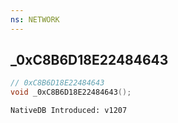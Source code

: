 ```yaml
---
ns: NETWORK
---
```

## _0xC8B6D18E22484643

```c
// 0xC8B6D18E22484643
void _0xC8B6D18E22484643();
```

```
NativeDB Introduced: v1207
```

